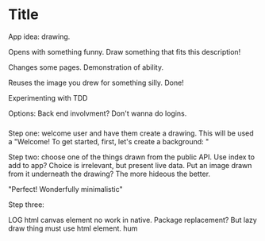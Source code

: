 # Title

App idea: drawing.

Opens with something funny. Draw something that fits this description!

Changes some pages. Demonstration of ability.

Reuses the image you drew for something silly. Done!




Experimenting with TDD

Options: Back end involvment? Don't wanna do logins.


###

Step one: welcome user and have them create a drawing. This will be used a
"Welcome! To get started, first, let's create a background: "

Step two: choose one of the things drawn from the public API. Use index to add to app? Choice is irrelevant, but present live data.
Put an image drawn from it underneath the drawing? The more hideous the better.

"Perfect! Wonderfully minimalistic"

Step three:






LOG
html canvas element no work in native. Package replacement? But lazy draw thing must use html element. hum